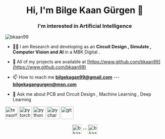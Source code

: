 <h1 align="center">Hi, I'm Bilge Kaan Gürgen 👋</h1>
<h3 align="center">I'm interested in Artificial Intelligence</h3>

<p align="left"> <img src="https://komarev.com/ghpvc/?username=bkaan99" alt="bkaan99" /> </p>

- 👩‍💻 I am Research and developing as an <b>Circuit Design , Simulate , Computer Vision and AI </b> in a MBK Digital .

- 🚀 All of my projects are available at [https://www.github.com/bkaan99](https://www.github.com/bkaan99)

- 📫 How to reach me **bilgekagan99@gmail.com**  ---  **bilgekagangurgen@msn.com**

- 💬 Ask me about PCB and Circuit Design , Machine Learning , Deep Learning
 
 <p align="left">
 
 <img src="https://www.vectorlogo.zone/logos/tensorflow/tensorflow-icon.svg" alt="tensorflow" width="40" height="40"/>

 <img src="https://www.vectorlogo.zone/logos/pytorch/pytorch-icon.svg" alt="pytorch" width="40" height="40"/>
 
 <img src="https://icongr.am/devicon/python-original.svg?size=128&color=currentColor" alt="python" width="40" height="40"/>
 
 <img src="https://icongr.am/devicon/pycharm-original-wordmark.svg?size=128&color=currentColor" alt="pycharm" width="40" height="40"/>

 <img src="https://icongr.am/devicon/git-original.svg?size=128&color=currentColor" alt="git" width="40" height="40"/> 
</p>

<p align="center">
<a href="https://linkedin.com/in/bilgekaangurgen" target="blank"><img align="center" src="https://cdn.jsdelivr.net/npm/simple-icons@3.0.1/icons/linkedin.svg" alt="bkaan99" height="30" width="30" /></a>
--
<a href="https://instagram.com/bkaan99" target="blank"><img align="center" src="https://cdn.jsdelivr.net/npm/simple-icons@3.0.1/icons/instagram.svg" alt="bkaan99" height="30" width="30" /></a>
</p>
